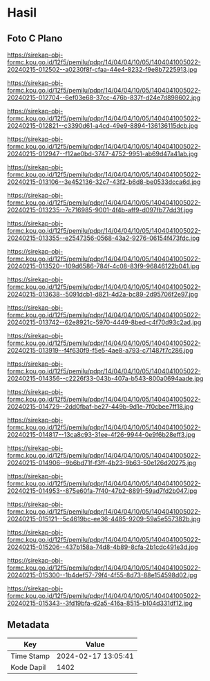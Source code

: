 # Hasil

## Foto C Plano

https://sirekap-obj-formc.kpu.go.id/12f5/pemilu/pdpr/14/04/04/10/05/1404041005022-20240215-012502--a0230f8f-cfaa-44e4-8232-f9e8b7225913.jpg

https://sirekap-obj-formc.kpu.go.id/12f5/pemilu/pdpr/14/04/04/10/05/1404041005022-20240215-012704--6ef03e68-37cc-476b-837f-d24e7d898602.jpg

https://sirekap-obj-formc.kpu.go.id/12f5/pemilu/pdpr/14/04/04/10/05/1404041005022-20240215-012821--c3390d61-a4cd-49e9-8894-136136115dcb.jpg

https://sirekap-obj-formc.kpu.go.id/12f5/pemilu/pdpr/14/04/04/10/05/1404041005022-20240215-012947--f12ae0bd-3747-4752-9951-ab69d47a41ab.jpg

https://sirekap-obj-formc.kpu.go.id/12f5/pemilu/pdpr/14/04/04/10/05/1404041005022-20240215-013106--3e452136-32c7-43f2-b6d8-be0533dcca6d.jpg

https://sirekap-obj-formc.kpu.go.id/12f5/pemilu/pdpr/14/04/04/10/05/1404041005022-20240215-013235--7c716985-9001-4f4b-aff9-d097fb77dd3f.jpg

https://sirekap-obj-formc.kpu.go.id/12f5/pemilu/pdpr/14/04/04/10/05/1404041005022-20240215-013355--e2547356-0568-43a2-9276-06154f473fdc.jpg

https://sirekap-obj-formc.kpu.go.id/12f5/pemilu/pdpr/14/04/04/10/05/1404041005022-20240215-013520--109d6586-784f-4c08-83f9-96846122b041.jpg

https://sirekap-obj-formc.kpu.go.id/12f5/pemilu/pdpr/14/04/04/10/05/1404041005022-20240215-013638--5091dcb1-d821-4d2a-bc89-2d95706f2e97.jpg

https://sirekap-obj-formc.kpu.go.id/12f5/pemilu/pdpr/14/04/04/10/05/1404041005022-20240215-013742--62e8921c-5970-4449-8bed-c4f70d93c2ad.jpg

https://sirekap-obj-formc.kpu.go.id/12f5/pemilu/pdpr/14/04/04/10/05/1404041005022-20240215-013919--f4f630f9-f5e5-4ae8-a793-c71487f7c286.jpg

https://sirekap-obj-formc.kpu.go.id/12f5/pemilu/pdpr/14/04/04/10/05/1404041005022-20240215-014356--c2226f33-043b-407a-b543-800a0694aade.jpg

https://sirekap-obj-formc.kpu.go.id/12f5/pemilu/pdpr/14/04/04/10/05/1404041005022-20240215-014729--2dd0fbaf-be27-449b-9d1e-7f0cbee7ff18.jpg

https://sirekap-obj-formc.kpu.go.id/12f5/pemilu/pdpr/14/04/04/10/05/1404041005022-20240215-014817--13ca8c93-31ee-4f26-9944-0e9f6b28eff3.jpg

https://sirekap-obj-formc.kpu.go.id/12f5/pemilu/pdpr/14/04/04/10/05/1404041005022-20240215-014906--9b6bd71f-f3ff-4b23-9b63-50e126d20275.jpg

https://sirekap-obj-formc.kpu.go.id/12f5/pemilu/pdpr/14/04/04/10/05/1404041005022-20240215-014953--875e60fa-7f40-47b2-8891-59ad7fd2b047.jpg

https://sirekap-obj-formc.kpu.go.id/12f5/pemilu/pdpr/14/04/04/10/05/1404041005022-20240215-015121--5c4619bc-ee36-4485-9209-59a5e557382b.jpg

https://sirekap-obj-formc.kpu.go.id/12f5/pemilu/pdpr/14/04/04/10/05/1404041005022-20240215-015206--437b158a-74d8-4b89-8cfa-2b1cdc491e3d.jpg

https://sirekap-obj-formc.kpu.go.id/12f5/pemilu/pdpr/14/04/04/10/05/1404041005022-20240215-015300--1b4def57-79f4-4f55-8d73-88e154598d02.jpg

https://sirekap-obj-formc.kpu.go.id/12f5/pemilu/pdpr/14/04/04/10/05/1404041005022-20240215-015343--3fd19bfa-d2a5-416a-8515-b104d331df12.jpg


## Metadata

| Key        | Value               |
| ---------- | ------------------- |
| Time Stamp | 2024-02-17 13:05:41 |
| Kode Dapil | 1402                |



